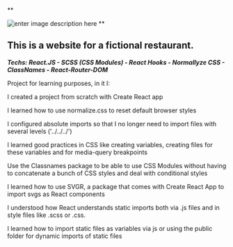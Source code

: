**



![enter image description here](https://uploads-ssl.webflow.com/64459907e83daf0cc446fdf5/65552a55a0ab52a985975a50_Imagem%20do%20WhatsApp%20de%202023-11-15%20%C3%A0(s)%2017.29.00_c6c2e287.jpg)
**

## This is a website for a fictional restaurant.

***Techs: React.JS - SCSS (CSS Modules) - React Hooks - Normallyze CSS - ClassNames - React-Router-DOM***

Project for learning purposes, in it I:

I created a project from scratch with Create React
app

I learned how to use normalize.css to reset default browser styles

I configured absolute imports so that I no longer need to import files with several levels ('../../../')

I learned good practices in CSS like creating variables, creating files for these variables and for media-query breakpoints

Use the Classnames package to be able to use CSS Modules without having to concatenate a bunch of CSS styles and deal with conditional styles

I learned how to use SVGR, a package that comes with Create React App to import svgs as React components

I understood how React understands static imports both via .js files and in style files like .scss or .css.

I learned how to import static files as variables via js or using the public folder for dynamic imports of static files


